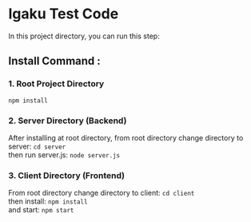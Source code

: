 # Igaku Test Code

In this project directory, you can run this step:

## Install Command :

### 1. Root Project Directory

`npm install`

### 2. Server Directory (Backend)

After installing at root directory, from root directory change directory to server: `cd server`<br>
then run server.js: `node server.js`

### 3. Client Directory (Frontend)

From root directory change directory to client: `cd client`<br>
then install: `npm install`<br>
and start: `npm start`

